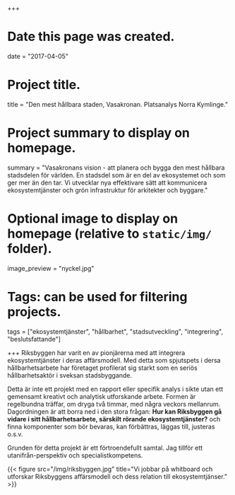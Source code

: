 +++
# Date this page was created.
date = "2017-04-05"

# Project title.
title = "Den mest hållbara staden, Vasakronan. Platsanalys Norra Kymlinge."

# Project summary to display on homepage.
summary = "Vasakronans vision - att planera och bygga den mest hållbara stadsdelen för världen. En stadsdel som är en del av ekosystemet och som ger mer än den tar. Vi utvecklar nya effektivare sätt att kommunicera ekosystemtjänster och grön infrastruktur för arkitekter och byggare."

# Optional image to display on homepage (relative to `static/img/` folder).
image_preview = "nyckel.jpg"

# Tags: can be used for filtering projects.
tags = ["ekosystemtjänster", "hållbarhet", "stadsutveckling", "integrering", "beslutsfattande"]


+++
Riksbyggen har varit en av pionjärerna med att integrera ekosystemtjänster i deras affärsmodell. Med detta som spjutspets i dersa hållbarhetsarbete har företaget profilerat sig starkt som en seriös hållbarhetsaktör i sveksan stadsbyggande.

Detta är inte ett projekt med en rapport eller specifik analys i sikte utan ett gemensamt kreativt och analytisk utforskande arbete. Formen är regelbundna träffar, om dryga två timmar, med några veckors mellanrum. Dagordningen är att borra ned i den stora frågan: **Hur kan Riksbyggen gå vidare i sitt hållbarhetsarbete, särskilt rörande ekosystemtjänster?** och finna komponenter som bör bevaras, kan förbättras, läggas till, justeras o.s.v. 

Grunden för detta projekt är ett förtroendefullt samtal. Jag tillför ett utanifrån-perspektiv och specialistkompetens. 


{{< figure src="/img/riksbyggen.jpg" title="Vi jobbar på whitboard och utforskar Riksbyggens affärsmodell och dess relation till ekosystemtjänser." >}}


